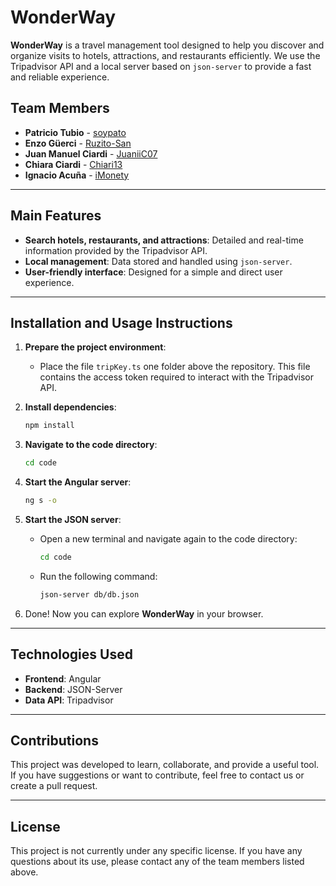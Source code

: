 
# WonderWay

**WonderWay** is a travel management tool designed to help you discover and organize visits to hotels, attractions, and restaurants efficiently. We use the Tripadvisor API and a local server based on `json-server` to provide a fast and reliable experience.

## Team Members

- **Patricio Tubio** - [soypato](https://github.com/soypato)
- **Enzo Güerci** - [Ruzito-San](https://github.com/Ruzito-San)
- **Juan Manuel Ciardi** - [JuaniiC07](https://github.com/JuaniiC07)
- **Chiara Ciardi** - [Chiari13](https://github.com/Chiari13)
- **Ignacio Acuña** - [iMonety](https://github.com/iMonety)

---

## Main Features

- **Search hotels, restaurants, and attractions**: Detailed and real-time information provided by the Tripadvisor API.
- **Local management**: Data stored and handled using `json-server`.
- **User-friendly interface**: Designed for a simple and direct user experience.

---

## Installation and Usage Instructions

1. **Prepare the project environment**:
   - Place the file `tripKey.ts` one folder above the repository. This file contains the access token required to interact with the Tripadvisor API.

2. **Install dependencies**:
   ```bash
   npm install
   ```

3. **Navigate to the code directory**:
   ```bash
   cd code
   ```

4. **Start the Angular server**:
   ```bash
   ng s -o
   ```

5. **Start the JSON server**:
   - Open a new terminal and navigate again to the code directory:
     ```bash
     cd code
     ```
   - Run the following command:
     ```bash
     json-server db/db.json
     ```

6. Done! Now you can explore **WonderWay** in your browser.

---

## Technologies Used

- **Frontend**: Angular
- **Backend**: JSON-Server
- **Data API**: Tripadvisor

---

## Contributions

This project was developed to learn, collaborate, and provide a useful tool. If you have suggestions or want to contribute, feel free to contact us or create a pull request.

---

## License

This project is not currently under any specific license. If you have any questions about its use, please contact any of the team members listed above.
